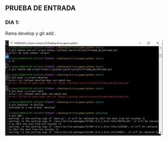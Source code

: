 ## PRUEBA DE ENTRADA

### DIA 1: 

Rama develop y git add .  

![](https://github.com/AriusJoel1/DesarrolloDeSoftware/blob/main/PE_triviagame/img/Imagen1.jpg)

![]()
